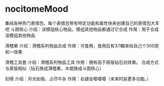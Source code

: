# nocitomeMood
集结各种热门表情包，每个表情包带有特定功能和属性快来创建自己的表情包大军吧
斗图核心
介绍：该模组核心物品，模组其他物品都通过它合成
作用：用于合成该模组其他物品

滑稽果
介绍：滑稽系列物品合成
作用：可食用，食用后有3/1概率给自己个30S饱和一效果

滑稽工具套
介绍：滑稽系列物品工具
作用：拥有高于原版钻石剑效果。
合成方式与原版相似（钻石换成滑稽果，木棍换成斗图核心）

刻晴
介绍：月光如我，占尽牛杂
作用：右键会嘤嘤嘤（未来时装更多功能。）

